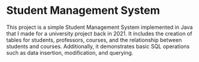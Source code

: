 # Student Management System

This project is a simple Student Management System implemented in Java that I made for a university project back in 2021. It includes the creation of tables for students, professors, courses, 
and the relationship between students and courses. Additionally, it demonstrates basic SQL operations such as data insertion, modification, 
and querying.


